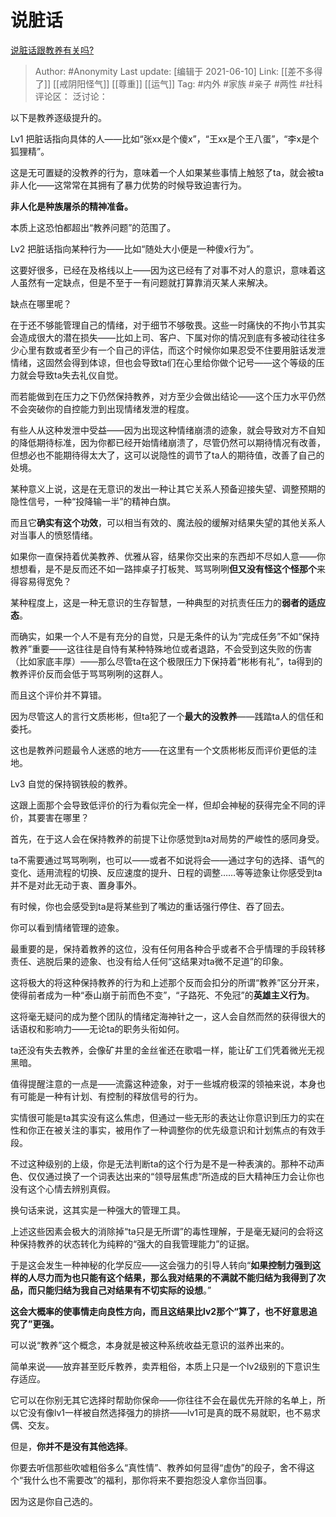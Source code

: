 # 说脏话
[说脏话跟教养有关吗?](https://www.zhihu.com/question/455904449/answer/1932237112)

> Author: #Anonymity
> Last update: [编辑于 2021-06-10]
> Link: [[差不多得了]] [[戒阴阳怪气]] [[尊重]] [[运气]]
> Tag: #内外 #家族 #亲子 #两性 #社科
> 评论区：
> 泛讨论：

以下是教养逐级提升的。

Lv1 把脏话指向具体的人——比如“张xx是个傻x”，“王xx是个王八蛋”，“李x是个狐狸精”。

这是无可置疑的没教养的行为，意味着一个人如果某些事情上触怒了ta，就会被ta非人化——这常常在其拥有了暴力优势的时候导致迫害行为。

**非人化是种族屠杀的精神准备。**

本质上这恐怕都超出“教养问题”的范围了。

Lv2 把脏话指向某种行为——比如“随处大小便是一种傻x行为”。

这要好很多，已经在及格线以上——因为这已经有了对事不对人的意识，意味着这人虽然有一定缺点，但是不至于一有问题就打算靠消灭某人来解决。

缺点在哪里呢？

在于还不够能管理自己的情绪，对于细节不够敬畏。这些一时痛快的不拘小节其实会造成很大的潜在损失——比如上司、客户、下属对你的情况到底有多被动往往多少心里有数或者至少有一个自己的评估，而这个时候你如果忍受不住要用脏话发泄情绪，这固然会得到体谅，但也会导致ta们在心里给你做个记号——这个等级的压力就会导致ta失去礼仪自觉。

而若能做到在压力之下仍然保持教养，对方至少会做出结论——这个压力水平仍然不会突破你的自控能力到出现情绪发泄的程度。

有些人从这种发泄中受益——因为出现这种情绪崩溃的迹象，就会导致对方不自知的降低期待标准，因为你都已经开始情绪崩溃了，尽管仍然可以期待情况有改善，但想必也不能期待得太大了，这可以说隐性的调节了ta人的期待值，改善了自己的处境。

某种意义上说，这是在无意识的发出一种让其它关系人预备迎接失望、调整预期的隐性信号，一种“投降输一半”的精神白旗。

而且它**确实有这个功效**，可以相当有效的、魔法般的缓解对结果失望的其他关系人对当事人的愤怒情绪。

如果你一直保持着优美教养、优雅从容，结果你交出来的东西却不尽如人意——你想想看，是不是反而还不如一路摔桌子打板凳、骂骂咧咧**但又没有怪这个怪那个**来得容易得宽免？

某种程度上，这是一种无意识的生存智慧，一种典型的对抗责任压力的**弱者的适应态**。

而确实，如果一个人不是有充分的自觉，只是无条件的认为“完成任务”不如“保持教养”重要——这往往是自恃有某种特殊地位或者退路，不会受到这失败的伤害（比如家底丰厚）——那么尽管ta在这个极限压力下保持着“彬彬有礼”，ta得到的教养评价反而会低于骂骂咧咧的这群人。

而且这个评价并不算错。

因为尽管这人的言行文质彬彬，但ta犯了一个**最大的没教养**——践踏ta人的信任和委托。

这也是教养问题最令人迷惑的地方——在这里有一个文质彬彬反而评价更低的洼地。

Lv3 自觉的保持钢铁般的教养。

这跟上面那个会导致低评价的行为看似完全一样，但却会神秘的获得完全不同的评价，其要害在哪里？

首先，在于这人会在保持教养的前提下让你感觉到ta对局势的严峻性的感同身受。

ta不需要通过骂骂咧咧，也可以——或者不如说将会——通过字句的选择、语气的变化、适用流程的切换、反应速度的提升、日程的调整……等等迹象让你感受到ta并不是对此无动于衷、置身事外。

有时候，你也会感受到ta是将某些到了嘴边的重话强行停住、吞了回去。

你可以看到情绪管理的迹象。

最重要的是，保持着教养的这位，没有任何用各种合乎或者不合乎情理的手段转移责任、逃脱后果的迹象、也没有给人任何“这结果对ta微不足道”的印象。

这将极大的将这种保持教养的行为和上述那个反而会扣分的所谓“教养”区分开来，使得前者成为一种“泰山崩于前而色不变”，“子路死、不免冠”的**英雄主义行为**。

这将毫无疑问的成为整个团队的情绪定海神针之一，这人会自然而然的获得很大的话语权和影响力——无论ta的职务头衔如何。

ta还没有失去教养，会像矿井里的金丝雀还在歌唱一样，能让矿工们凭着微光无视黑暗。

值得提醒注意的一点是——流露这种迹象，对于一些城府极深的领袖来说，本身也有可能是一种有计划、有控制的释放信号的行为。

实情很可能是ta其实没有这么焦虑，但通过一些无形的表达让你意识到压力的实在性和你正在被关注的事实，被用作了一种调整你的优先级意识和计划焦点的有效手段。

不过这种级别的上级，你是无法判断ta的这个行为是不是一种表演的。那种不动声色、仅仅通过换了一个词表达出来的“领导层焦虑”所造成的巨大精神压力会让你也没有这个心情去辨别真假。

换句话来说，这其实是一种强大的管理工具。

上述这些因素会极大的消除掉“ta只是无所谓”的毒性理解，于是毫无疑问的会将这种保持教养的状态转化为纯粹的“强大的自我管理能力”的证据。

于是这会发生一种神秘的化学反应——这会强力的引导人转向“**如果控制力强到这样的人尽力而为也只能有这个结果，那么我对结果的不满就不能归结为我得到了次品，而只能归结为我自己对结果有不切实际的设想**。”

**这会大概率的使事情走向良性方向，而且这结果比lv2那个“算了，也不好意思追究了”更强。**

可以说“教养”这个概念，本身就是被这种系统收益无意识的滋养出来的。

简单来说——放弃甚至贬斥教养，卖弄粗俗，本质上只是一个lv2级别的下意识生存适应。

它可以在你别无其它选择时帮助你保命——你往往不会在最优先开除的名单上，所以它没有像lv1一样被自然选择强力的排挤——lv1可是真的既不易就职，也不易求偶、交友。

但是，**你并不是没有其他选择**。

你要去听信那些吹嘘粗俗多么“真性情”、教养如何显得“虚伪”的段子，舍不得这个“我什么也不需要改”的福利，那你将来不要抱怨没人拿你当回事。

因为这是你自己选的。
